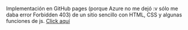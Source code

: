 Implementación en GitHub pages (porque Azure no me dejó :v sólo me daba error Forbidden 403) de un sitio sencillo con HTML, CSS y algunas funciones
de js. [Click aquí](https://jafethrosales.github.io/palawafle.github.io/)
